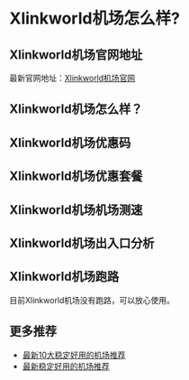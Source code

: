 # Xlinkworld机场怎么样?

## Xlinkworld机场官网地址
最新官网地址：[Xlinkworld机场官网](https://dljc.affxc.com/xlinkworld/)

## Xlinkworld机场怎么样？


## Xlinkworld机场优惠码


## Xlinkworld机场优惠套餐


## Xlinkworld机场机场测速


## Xlinkworld机场出入口分析


## Xlinkworld机场跑路
目前Xlinkworld机场没有跑路，可以放心使用。

## 更多推荐
 - [最新10大稳定好用的机场推荐](https://github.com/dailijichang/jichangtuijian)
 - [最新稳定好用的机场推荐](https://www.dailijichang.com/?utm_source=github&utm_medium=dailijichang-details)
